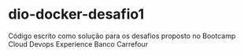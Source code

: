 # dio-docker-desafio1
Código escrito como solução para os desafios proposto no Bootcamp Cloud Devops Experience Banco Carrefour
